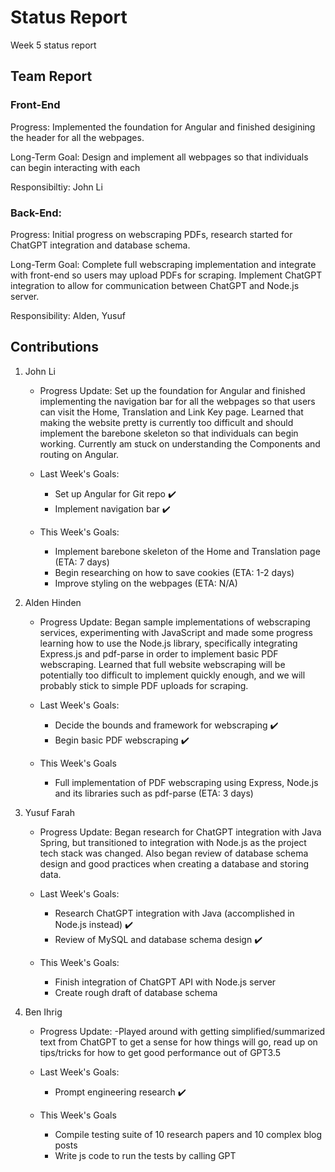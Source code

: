# Status Report
Week 5 status report

## Team Report
### Front-End
Progress: Implemented the foundation for Angular and finished desigining the header for all the webpages.

Long-Term Goal: Design and implement all webpages so that individuals can begin interacting with each

Responsibiltiy: John Li

### Back-End:
Progress: Initial progress on webscraping PDFs, research started for ChatGPT integration and database schema. 

Long-Term Goal: Complete full webscraping implementation and integrate with front-end so users may upload PDFs for scraping. Implement ChatGPT integration to allow for communication between ChatGPT and Node.js server.

Responsibility: Alden, Yusuf

## Contributions
1. John Li
    - Progress Update: Set up the foundation for Angular and finished implementing the navigation bar for all the webpages so that users can visit the Home, Translation and Link Key page. Learned that making the website pretty is currently too difficult and should implement the barebone skeleton so that individuals can begin working. Currently am stuck on understanding the Components and routing on Angular.

    - Last Week's Goals:
        - Set up Angular for Git repo ✔️
        - Implement navigation bar ✔️


    - This Week's Goals:
        - Implement barebone skeleton of the Home and Translation page (ETA: 7 days)
        - Begin researching on how to save cookies (ETA: 1-2 days)
        - Improve styling on the webpages (ETA: N/A)


2. Alden Hinden
    - Progress Update: Began sample implementations of webscraping services, experimenting with JavaScript and made some progress learning how to use the Node.js library, specifically integrating Express.js and pdf-parse in order to implement basic PDF webscraping. Learned that full website webscraping will be potentially too difficult to implement quickly enough, and we will probably stick to simple PDF uploads for scraping. 

    - Last Week's Goals:
        - Decide the bounds and framework for webscraping ✔️
        - Begin basic PDF webscraping ✔️

    - This Week's Goals
        - Full implementation of PDF webscraping using Express, Node.js and its libraries such as pdf-parse (ETA: 3 days)


3. Yusuf Farah
    - Progress Update: Began research for ChatGPT integration with Java Spring, but transitioned to integration with Node.js as the project tech stack was changed. Also began review of database schema design and good practices when creating a database and storing data. 

    - Last Week's Goals:
        - Research ChatGPT integration with Java (accomplished in Node.js instead) ✔️
        - Review of MySQL and database schema design ✔️

    - This Week's Goals:
        - Finish integration of ChatGPT API with Node.js server
        - Create rough draft of database schema


4. Ben Ihrig
    - Progress Update:
        -Played around with getting simplified/summarized text from ChatGPT to get a sense for how things will go, read up on tips/tricks for how to get good performance out of GPT3.5

    - Last Week's Goals:
        - Prompt engineering research ✔️

    - This Week's Goals
        - Compile testing suite of 10 research papers and 10 complex blog posts
        - Write js code to run the tests by calling GPT
